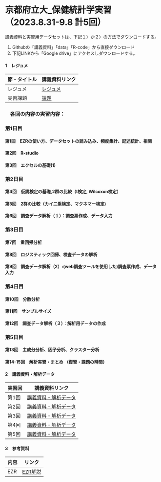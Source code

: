 # 京都府立大_保健統計学実習（2023.8.31-9.8 計5回）

講義資料と実習用データセットは、下記１）か２）の方法でダウンロードする。
1) Githubの「講義資料」「data」「R-code」から直接ダウンロード
2) 下記LINKから「Google drive」にアクセスしダウンロードする。

<h4 id="CH01">1　レジュメ</h4>

|節・タイトル|講義資料リンク|
|---|---|
|レジュメ|[レジュメ](https://drive.google.com/file/d/1vq4fiBWyU8wTeEMFERO35DnQ0qeiL7ib/view?usp=sharing)|
|実習課題|[課題](https://drive.google.com/file/d/1Zy_7wg14otzmNXc7oUOSyTs1YWKVFzra/view?usp=sharing)|

<h3 id="CH02">　各回の内容の実習内容：
<h3 id="CH03">第1日目
    <h4 id="CH04">第1回　EZRの使い方、データセットの読み込み、頻度集計、記述統計、相関
    <h4 id="CH04">第2回　R-studio
    <h4 id="CH04">第3回　エクセルの基礎(1)
<h3 id="CH03">第2日目
  <h4 id="CH04">第4回　仮説検定の基礎,2群の比較（t検定, Wilcoxon検定）
  <h4 id="CH04">第5回　2群の比較（カイ二乗検定、マクネマー検定)
  <h4 id="CH04">第6回　調査データ解析（１）：調査票作成、データ入力
<h3 id="CH03">第3日目
  <h4 id="CH04">第7回　重回帰分析
  <h4 id="CH04">第8回　ロジスティック回帰、検査データの解析
  <h4 id="CH04">第9回　調査データ解析（2）:(web調査ツールを使用した)調査票作成、データ入力
<h3 id="CH03">第4日目
  <h4 id="CH04">第10回　分散分析
  <h4 id="CH04">第11回　サンプルサイズ
  <h4 id="CH04">第12回　調査データ解析（３）：解析用データの作成
<h3 id="CH03">第5日目
  <h4 id="CH04">第13回　主成分分析、因子分析、クラスター分析
  <h4 id="CH04">第14-15回　解析実習・まとめ （復習・課題の時間）

<h4 id="CH01">2　講義資料・解析データ</h4>

|実習回|講義資料リンク|
|---|---|
|第1回|[講義資料・解析データ](https://drive.google.com/drive/folders/17W9MJdQZ--QhhkW6ikxvw0JW3SvRgFsl?usp=sharing)|
|第2回|[講義資料・解析データ](https://drive.google.com/drive/folders/12FUpfz8r6Niyq56dIekNTwIl-EkhuHQP?usp=sharing)|
|第3回|[講義資料・解析データ](https://drive.google.com/drive/folders/1Y3nzc_OCyrbT3Z3V6Sww7qJHcv5qycq8?usp=sharing)|
|第4回|[講義資料・解析データ](https://drive.google.com/drive/folders/1nQlfY9zIlsfy0o3pVJBa4FL49AvFOE9i?usp=sharing)|
|第5回|[講義資料・解析データ](https://drive.google.com/drive/folders/1iSlN28J5SD1qsjoFsFFfVYhfygVpYAzb?usp=sharing)|

<h4 id="CH01">3　参考資料</h4>

|内容|リンク|
|---|---|
|EZR|[EZR解説](https://drive.google.com/file/d/1q1gDk043NU8RZRZIoUrLRygsSDP2Ij-Z/view?usp=drive_link)|
